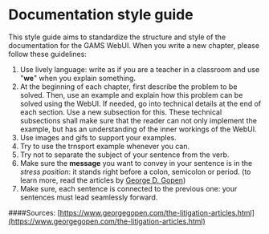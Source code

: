 # Documentation style guide
This style guide aims to standardize the structure and style of the documentation for the GAMS WebUI. When you write a new chapter, please follow these guidelines: 

1. Use lively language: write as if you are a teacher in a classroom and use "**we**" when you explain something.
1. At the beginning of each chapter, first describe the problem to be solved. Then, use an example and explain how this problem can be solved using the WebUI. If needed, go into technical details at the end of each section. Use a new subsection for this. These technical subsections shall make sure that the reader can not only implement the example, but has an understanding of the inner workings of the WebUI.
1. Use images and gifs to support your examples.
1. Try to use the trnsport example whenever you can. 
1. Try not to separate the subject of your sentence from the verb.
1. Make sure the **message** you want to convey in your sentence is in the *stress position*: it stands right before a colon, semicolon or period. (to learn more, read the articles by [George D. Gopen](https://www.georgegopen.com/the-litigation-articles.html))
1. Make sure, each sentence is connected to the previous one: your sentences must lead seamlessly forward.



####Sources:
[https://www.georgegopen.com/the-litigation-articles.html](https://www.georgegopen.com/the-litigation-articles.html)
